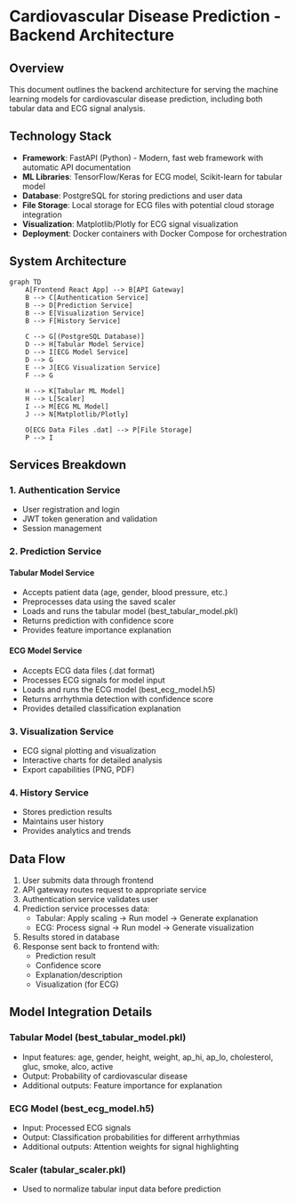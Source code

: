 # Cardiovascular Disease Prediction - Backend Architecture

## Overview
This document outlines the backend architecture for serving the machine learning models for cardiovascular disease prediction, including both tabular data and ECG signal analysis.

## Technology Stack
- **Framework**: FastAPI (Python) - Modern, fast web framework with automatic API documentation
- **ML Libraries**: TensorFlow/Keras for ECG model, Scikit-learn for tabular model
- **Database**: PostgreSQL for storing predictions and user data
- **File Storage**: Local storage for ECG files with potential cloud storage integration
- **Visualization**: Matplotlib/Plotly for ECG signal visualization
- **Deployment**: Docker containers with Docker Compose for orchestration

## System Architecture

```mermaid
graph TD
    A[Frontend React App] --> B[API Gateway]
    B --> C[Authentication Service]
    B --> D[Prediction Service]
    B --> E[Visualization Service]
    B --> F[History Service]
    
    C --> G[(PostgreSQL Database)]
    D --> H[Tabular Model Service]
    D --> I[ECG Model Service]
    D --> G
    E --> J[ECG Visualization Service]
    F --> G
    
    H --> K[Tabular ML Model]
    H --> L[Scaler]
    I --> M[ECG ML Model]
    J --> N[Matplotlib/Plotly]
    
    O[ECG Data Files .dat] --> P[File Storage]
    P --> I
```

## Services Breakdown

### 1. Authentication Service
- User registration and login
- JWT token generation and validation
- Session management

### 2. Prediction Service
#### Tabular Model Service
- Accepts patient data (age, gender, blood pressure, etc.)
- Preprocesses data using the saved scaler
- Loads and runs the tabular model (best_tabular_model.pkl)
- Returns prediction with confidence score
- Provides feature importance explanation

#### ECG Model Service
- Accepts ECG data files (.dat format)
- Processes ECG signals for model input
- Loads and runs the ECG model (best_ecg_model.h5)
- Returns arrhythmia detection with confidence score
- Provides detailed classification explanation

### 3. Visualization Service
- ECG signal plotting and visualization
- Interactive charts for detailed analysis
- Export capabilities (PNG, PDF)

### 4. History Service
- Stores prediction results
- Maintains user history
- Provides analytics and trends

## Data Flow

1. User submits data through frontend
2. API gateway routes request to appropriate service
3. Authentication service validates user
4. Prediction service processes data:
   - Tabular: Apply scaling → Run model → Generate explanation
   - ECG: Process signal → Run model → Generate visualization
5. Results stored in database
6. Response sent back to frontend with:
   - Prediction result
   - Confidence score
   - Explanation/description
   - Visualization (for ECG)

## Model Integration Details

### Tabular Model (best_tabular_model.pkl)
- Input features: age, gender, height, weight, ap_hi, ap_lo, cholesterol, gluc, smoke, alco, active
- Output: Probability of cardiovascular disease
- Additional outputs: Feature importance for explanation

### ECG Model (best_ecg_model.h5)
- Input: Processed ECG signals
- Output: Classification probabilities for different arrhythmias
- Additional outputs: Attention weights for signal highlighting

### Scaler (tabular_scaler.pkl)
- Used to normalize tabular input data before prediction